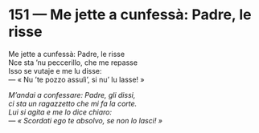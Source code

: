 # 151 — Me jette a cunfessà: Padre, le risse

Me jette a cunfessà: Padre, le risse  
Nce sta ’nu peccerillo, che me repasse  
Isso se vutaje e me lu disse:  
— « Nu ’te pozzo assulì’, si nu’ lu lasse! »

_M’andai a confessare: Padre, gli dissi,  
ci sta un ragazzetto che mi fa la corte.  
Lui si agita e me lo dice chiaro:  
— « Scordati ego te absolvo, se non lo lasci! »_


